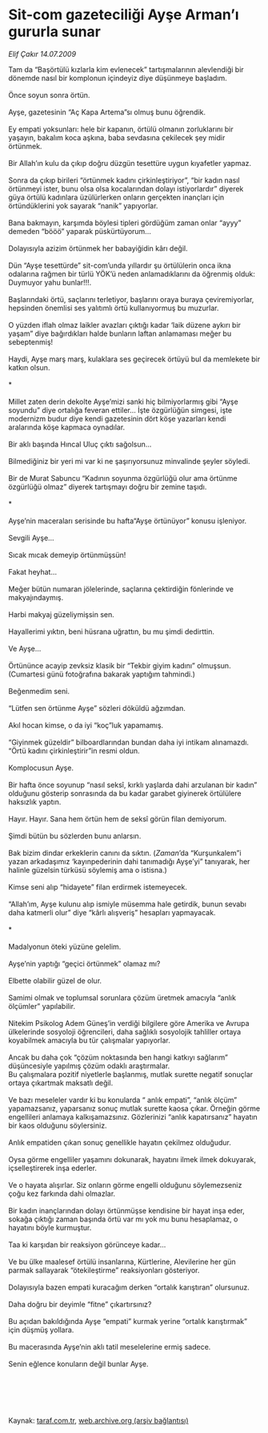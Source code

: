 # Sit-com gazeteciliği Ayşe Arman’ı gururla sunar

*Elif Çakır 14.07.2009*

<div class="taraf_structure_2col_1zq">
<div class="margen_n">



 <p>Tam da “Başörtülü kızlarla kim evlenecek” tartışmalarının alevlendiği bir dönemde nasıl bir komplonun içindeyiz diye düşünmeye başladım. <br/><br/>Önce soyun sonra örtün. <br/><br/>Ayşe, gazetesinin “Aç Kapa Artema”sı olmuş bunu öğrendik. <br/><br/>Ey empati yoksunları: hele bir kapanın, örtülü olmanın zorluklarını bir yaşayın, bakalım koca aşkına, baba sevdasına çekilecek şey midir örtünmek. <br/><br/>Bir Allah’ın kulu da çıkıp doğru düzgün tesettüre uygun kıyafetler yapmaz. <br/><br/>Sonra da çıkıp birileri “örtünmek kadını çirkinleştiriyor”, “bir kadın nasıl örtünmeyi ister, bunu olsa olsa kocalarından dolayı istiyorlardır” diyerek güya örtülü kadınlara üzülürlerken onların gerçekten inançları için örtündüklerini yok sayarak “nanik” yapıyorlar. <br/><br/>Bana bakmayın, karşımda böylesi tipleri gördüğüm zaman onlar “ayyy” demeden “bööö” yaparak püskürtüyorum... <br/><br/>Dolayısıyla azizim örtünmek her babayiğidin kârı değil. <br/><br/>Dün “Ayşe tesettürde” sit-com’unda yıllardır şu örtülülerin onca ikna odalarına rağmen bir türlü YÖK’ü neden anlamadıklarını da öğrenmiş olduk: Duymuyor yahu bunlar!!!. <br/><br/>Başlarındaki örtü, saçlarını terletiyor, başlarını oraya buraya çeviremiyorlar, hepsinden önemlisi ses yalıtımlı örtü kullanıyormuş bu muzurlar. <br/><br/>O yüzden iflah olmaz laikler avazları çıktığı kadar ‘laik düzene aykırı bir yaşam” diye bağırdıkları halde bunların laftan anlamaması meğer bu sebeptenmiş! <br/><br/>Haydi, Ayşe marş marş, kulaklara ses geçirecek örtüyü bul da memlekete bir katkın olsun. <br/><br/>* <br/><br/>Millet zaten derin dekolte Ayşe’mizi sanki hiç bilmiyorlarmış gibi “Ayşe soyundu” diye ortalığa feveran ettiler... İşte özgürlüğün simgesi, işte modernizm budur diye kendi gazetesinin dört köşe yazarları kendi aralarında köşe kapmaca oynadılar. <br/><br/>Bir aklı başında Hıncal Uluç çıktı sağolsun... <br/><br/>Bilmediğiniz bir yeri mi var ki ne şaşırıyorsunuz minvalinde şeyler söyledi. <br/><br/>Bir de Murat Sabuncu “Kadının soyunma özgürlüğü olur ama örtünme özgürlüğü olmaz” diyerek tartışmayı doğru bir zemine taşıdı. <br/><br/>* <br/><br/>Ayşe’nin maceraları serisinde bu hafta“Ayşe örtünüyor” konusu işleniyor. <br/><br/>Sevgili Ayşe... <br/><br/>Sıcak mıcak demeyip örtünmüşsün! <br/><br/>Fakat heyhat... <br/><br/>Meğer bütün numaran jölelerinde, saçlarına çektirdiğin fönlerinde ve makyajındaymış. <br/><br/>Harbi makyaj güzeliymişsin sen. <br/><br/>Hayallerimi yıktın, beni hüsrana uğrattın, bu mu şimdi dedirttin. <br/><br/>Ve Ayşe... <br/><br/>Örtününce acayip zevksiz klasik bir “Tekbir giyim kadını” olmuşsun. (Cumartesi günü fotoğrafına bakarak yaptığım tahmindi.) <br/><br/>Beğenmedim seni. <br/><br/>“Lütfen sen örtünme Ayşe” sözleri döküldü ağzımdan. <br/><br/>Akıl hocan kimse, o da iyi “koç”luk yapamamış. <br/><br/>“Giyinmek güzeldir” bilboardlarından bundan daha iyi intikam alınamazdı. “Örtü kadını çirkinleştirir”in resmi oldun. <br/><br/>Komplocusun Ayşe. <br/><br/>Bir hafta önce soyunup “nasıl seksî, kırklı yaşlarda dahi arzulanan bir kadın” olduğunu gösterip sonrasında da bu kadar garabet giyinerek örtülülere haksızlık yaptın. <br/><br/>Hayır. Hayır. Sana hem örtün hem de seksî görün filan demiyorum. <br/><br/>Şimdi bütün bu sözlerden bunu anlarsın. <br/><br/>Bak bizim dindar erkeklerin canını da sıktın. (<i>Zaman</i>’da “Kurşunkalem”i yazan arkadaşımız ‘kayınpederinin dahi tanımadığı Ayşe’yi” tanıyarak, her halinle güzelsin türküsü söylemiş ama o istisna.) <br/><br/>Kimse seni alıp “hidayete” filan erdirmek istemeyecek. <br/><br/>“Allah’ım, Ayşe kulunu alıp ismiyle müsemma hale getirdik, bunun sevabı daha katmerli olur” diye “kârlı alışveriş” hesapları yapmayacak. <br/><br/>* <br/><br/>Madalyonun öteki yüzüne gelelim. <br/><br/>Ayşe’nin yaptığı “geçici örtünmek” olamaz mı? <br/><br/>Elbette olabilir güzel de olur. <br/><br/>Samimi olmak ve toplumsal sorunlara çözüm üretmek amacıyla “anlık ölçümler” yapılabilir. <br/><br/>Nitekim Psikolog Adem Güneş’in verdiği bilgilere göre Amerika ve Avrupa ülkelerinde sosyoloji öğrencileri, daha sağlıklı sosyolojik tahliller ortaya koyabilmek amacıyla bu tür çalışmalar yapıyorlar. <br/><br/>Ancak bu daha çok “çözüm noktasında ben hangi katkıyı sağlarım” düşüncesiyle yapılmış çözüm odaklı araştırmalar. <br/>Bu çalışmalara pozitif niyetlerle başlanmış, mutlak surette negatif sonuçlar ortaya çıkartmak maksatlı değil. <br/><br/>Ve bazı meseleler vardır ki bu konularda “ anlık empati”, “anlık ölçüm” yapamazsanız, yaparsanız sonuç mutlak surette kaosa çıkar. Örneğin görme engellileri anlamaya kalkışamazsınız. Gözlerinizi “anlık kapatırsanız” hayatın bir kaos olduğunu söylersiniz. <br/><br/>Anlık empatiden çıkan sonuç genellikle hayatın çekilmez olduğudur. <br/><br/>Oysa görme engelliler yaşamını dokunarak, hayatını ilmek ilmek dokuyarak, içselleştirerek inşa ederler. <br/><br/>Ve o hayata alışırlar. Siz onların görme engelli olduğunu söylemezseniz çoğu kez farkında dahi olmazlar. <br/><br/>Bir kadın inançlarından dolayı örtünmüşse kendisine bir hayat inşa eder, sokağa çıktığı zaman başında örtü var mı yok mu bunu hesaplamaz, o hayatını böyle kurmuştur. <br/><br/>Taa ki karşıdan bir reaksiyon görünceye kadar... <br/><br/>Ve bu ülke maalesef örtülü insanlarına, Kürtlerine, Alevilerine her gün parmak sallayarak “ötekileştirme” reaksiyonları gösteriyor. <br/><br/>Dolayısıyla bazen empati kuracağım derken “ortalık karıştıran” olursunuz. <br/><br/>Daha doğru bir deyimle “fitne” çıkartırsınız? <br/><br/>Bu açıdan bakıldığında Ayşe “empati” kurmak yerine “ortalık karıştırmak” için düşmüş yollara. <br/><br/>Bu macerasında Ayşe’nin aklı tatil meselelerine ermiş sadece. <br/><br/>Senin eğlence konuların değil bunlar Ayşe.</p>
<br/>
<br/>
<br/>



<br/>


<div id="taraf_not">
</div>

</div>


</div>

Kaynak: [taraf.com.tr](http://taraf.com.tr:80/makale/6540.htm), [web.archive.org (arşiv bağlantısı)](http://web.archive.org/web/20091217143149/http://taraf.com.tr:80/makale/6540.htm)
